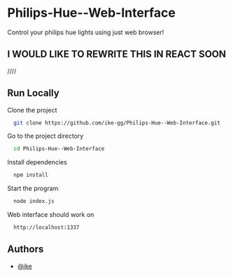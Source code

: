 # Philips-Hue--Web-Interface
Control your philips hue lights using just web browser!

## I WOULD LIKE TO REWRITE THIS IN REACT SOON 

////

## Run Locally

Clone the project

```bash
  git clone https://github.com/ike-gg/Philips-Hue--Web-Interface.git
```

Go to the project directory

```bash
  cd Philips-Hue--Web-Interface
```

Install dependencies

```bash
  npm install
```

Start the program

```bash
  node index.js
```

Web interface should work on 

```bash
  http://localhost:1337
```


## Authors

- [@ike](https://github.com/ike-gg)

